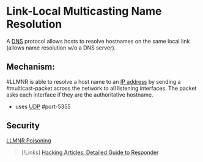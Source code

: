 
# Link-Local Multicasting Name Resolution
A [DNS](/networking/routing/DNS.md) protocol allows hosts to resolve hostnames on the same local link (allows name resolution w/o a DNS server).

## Mechanism:
#LLMNR is able to resolve a host name to an [IP address](/networking/OSI-reference-model/IP-addresses.md) by sending a #multicast-packet across the network to all listening interfaces. The packet asks each interface if they are the authoritative hostname.
- uses [UDP](/networking/protocols/UDP.md) #port-5355 

## Security
[LLMNR Poisoning](/cybersecurity/attacks/LLMNR-poisoning)

>[!Links]
> [Hacking Articles: Detailed Guide to Responder](https://www.hackingarticles.in/a-detailed-guide-on-responder-llmnr-poisoning/)
